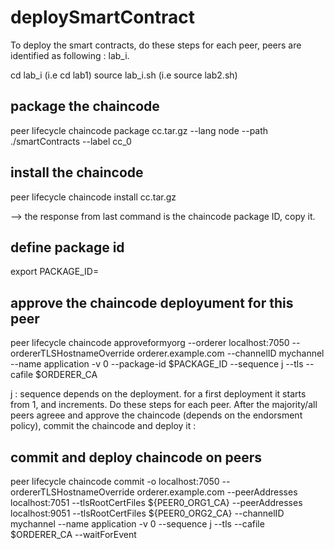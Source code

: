 # deploySmartContract

To deploy the smart contracts, do these steps for each peer, peers are identified as following : lab\_i.

cd lab\_i (i.e cd lab1) source lab\_i.sh (i.e source lab2.sh)

## package the chaincode

peer lifecycle chaincode package cc.tar.gz --lang node --path ./smartContracts --label cc\_0

## install the chaincode

peer lifecycle chaincode install cc.tar.gz

\--> the response from last command is the chaincode package ID, copy it.

## define package id

export PACKAGE\_ID=

## approve the chaincode deployument for this peer

peer lifecycle chaincode approveformyorg --orderer localhost:7050 --ordererTLSHostnameOverride orderer.example.com --channelID mychannel --name application -v 0 --package-id $PACKAGE\_ID --sequence j --tls --cafile $ORDERER\_CA

j : sequence depends on the deployment. for a first deployment it starts from 1, and increments. Do these steps for each peer. After the majority/all peers agreee and approve the chaincode (depends on the endorsment policy), commit the chaincode and deploy it :

## commit and deploy chaincode on peers

peer lifecycle chaincode commit -o localhost:7050 --ordererTLSHostnameOverride orderer.example.com --peerAddresses localhost:7051 --tlsRootCertFiles ${PEER0\_ORG1\_CA} --peerAddresses localhost:9051 --tlsRootCertFiles ${PEER0\_ORG2\_CA} --channelID mychannel --name application -v 0 --sequence j --tls --cafile $ORDERER\_CA --waitForEvent
